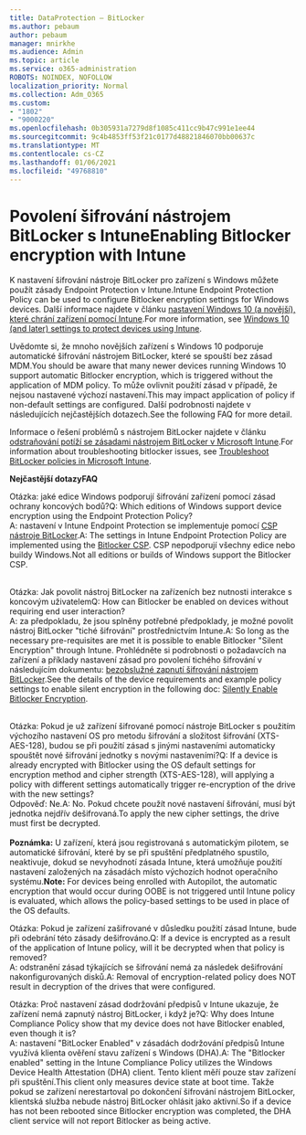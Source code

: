 ```yaml
---
title: DataProtection – BitLocker
ms.author: pebaum
author: pebaum
manager: mnirkhe
ms.audience: Admin
ms.topic: article
ms.service: o365-administration
ROBOTS: NOINDEX, NOFOLLOW
localization_priority: Normal
ms.collection: Adm_O365
ms.custom:
- "1802"
- "9000220"
ms.openlocfilehash: 0b305931a7279d8f1085c411cc9b47c991e1ee44
ms.sourcegitcommit: 9c4b4853ff53f21c0177d48821846070bb00637c
ms.translationtype: MT
ms.contentlocale: cs-CZ
ms.lasthandoff: 01/06/2021
ms.locfileid: "49768810"
---
```

# <a name="enabling-bitlocker-encryption-with-intune"></a><span data-ttu-id="954fa-102">Povolení šifrování nástrojem BitLocker s Intune</span><span class="sxs-lookup"><span data-stu-id="954fa-102">Enabling Bitlocker encryption with Intune</span></span>

 <span data-ttu-id="954fa-103">K nastavení šifrování nástroje BitLocker pro zařízení s Windows můžete použít zásady Endpoint Protection v Intune.</span><span class="sxs-lookup"><span data-stu-id="954fa-103">Intune Endpoint Protection Policy can be used to configure Bitlocker encryption settings for Windows devices.</span></span> <span data-ttu-id="954fa-104">Další informace najdete v článku [nastavení Windows 10 (a novější), které chrání zařízení pomocí Intune](https://docs.microsoft.com/intune/endpoint-protection-windows-10#windows-encryption).</span><span class="sxs-lookup"><span data-stu-id="954fa-104">For more information, see [Windows 10 (and later) settings to protect devices using Intune](https://docs.microsoft.com/intune/endpoint-protection-windows-10#windows-encryption).</span></span>
 
<span data-ttu-id="954fa-105">Uvědomte si, že mnoho novějších zařízení s Windows 10 podporuje automatické šifrování nástrojem BitLocker, které se spouští bez zásad MDM.</span><span class="sxs-lookup"><span data-stu-id="954fa-105">You should be aware that many newer devices running Windows 10 support automatic Bitlocker encryption, which is triggered without the application of MDM policy.</span></span> <span data-ttu-id="954fa-106">To může ovlivnit použití zásad v případě, že nejsou nastavené výchozí nastavení.</span><span class="sxs-lookup"><span data-stu-id="954fa-106">This may impact application of policy if non-default settings are configured.</span></span> <span data-ttu-id="954fa-107">Další podrobnosti najdete v následujících nejčastějších dotazech.</span><span class="sxs-lookup"><span data-stu-id="954fa-107">See the following FAQ for more detail.</span></span>
 
<span data-ttu-id="954fa-108">Informace o řešení problémů s nástrojem BitLocker najdete v článku [odstraňování potíží se zásadami nástrojem BitLocker v Microsoft Intune](https://docs.microsoft.com/intune/protect/troubleshoot-bitlocker-policies).</span><span class="sxs-lookup"><span data-stu-id="954fa-108">For information about troubleshooting bitlocker issues, see [Troubleshoot BitLocker policies in Microsoft Intune](https://docs.microsoft.com/intune/protect/troubleshoot-bitlocker-policies).</span></span>
 
 
<span data-ttu-id="954fa-109">**Nejčastější dotazy**</span><span class="sxs-lookup"><span data-stu-id="954fa-109">**FAQ**</span></span>

<span data-ttu-id="954fa-110">Otázka: jaké edice Windows podporují šifrování zařízení pomocí zásad ochrany koncových bodů?</span><span class="sxs-lookup"><span data-stu-id="954fa-110">Q: Which editions of Windows support device encryption using the Endpoint Protection Policy?</span></span><br>
<span data-ttu-id="954fa-111">A: nastavení v Intune Endpoint Protection se implementuje pomocí [CSP nástroje BitLocker](https://docs.microsoft.com/windows/client-management/mdm/bitlocker-csp).</span><span class="sxs-lookup"><span data-stu-id="954fa-111">A: The settings in Intune Endpoint Protection Policy are implemented using the [Bitlocker CSP](https://docs.microsoft.com/windows/client-management/mdm/bitlocker-csp).</span></span> <span data-ttu-id="954fa-112">CSP nepodporují všechny edice nebo buildy Windows.</span><span class="sxs-lookup"><span data-stu-id="954fa-112">Not all editions or builds of Windows support the Bitlocker CSP.</span></span> <br><br>

<span data-ttu-id="954fa-113">Otázka: Jak povolit nástroj BitLocker na zařízeních bez nutnosti interakce s koncovým uživatelem</span><span class="sxs-lookup"><span data-stu-id="954fa-113">Q: How can Bitlocker be enabled on devices without requiring end user interaction?</span></span><br>
<span data-ttu-id="954fa-114">A: za předpokladu, že jsou splněny potřebné předpoklady, je možné povolit nástroj BitLocker "tiché šifrování" prostřednictvím Intune.</span><span class="sxs-lookup"><span data-stu-id="954fa-114">A: So long as the necessary pre-requisites are met it is possible to enable Bitlocker "Silent Encryption" through Intune.</span></span> <span data-ttu-id="954fa-115">Prohlédněte si podrobnosti o požadavcích na zařízení a příklady nastavení zásad pro povolení tichého šifrování v následujícím dokumentu: [bezobslužné zapnutí šifrování nástrojem BitLocker](https://docs.microsoft.com/mem/intune/protect/encrypt-devices#silently-enable-bitlocker-on-devices).</span><span class="sxs-lookup"><span data-stu-id="954fa-115">See the details of the device requirements and example policy settings to enable silent encryption in the following doc: [Silently Enable Bitlocker Encryption](https://docs.microsoft.com/mem/intune/protect/encrypt-devices#silently-enable-bitlocker-on-devices).</span></span> <br><br>

<span data-ttu-id="954fa-116">Otázka: Pokud je už zařízení šifrované pomocí nástroje BitLocker s použitím výchozího nastavení OS pro metodu šifrování a složitost šifrování (XTS-AES-128), budou se při použití zásad s jinými nastaveními automaticky spouštět nové šifrování jednotky s novými nastaveními?</span><span class="sxs-lookup"><span data-stu-id="954fa-116">Q: If a device is already encrypted with Bitlocker using the OS default settings for encryption method and cipher strength (XTS-AES-128), will applying a policy with different settings automatically trigger re-encryption of the drive with the new settings?</span></span><br>
<span data-ttu-id="954fa-117">Odpověď: Ne.</span><span class="sxs-lookup"><span data-stu-id="954fa-117">A: No.</span></span> <span data-ttu-id="954fa-118">Pokud chcete použít nové nastavení šifrování, musí být jednotka nejdřív dešifrovaná.</span><span class="sxs-lookup"><span data-stu-id="954fa-118">To apply the new cipher settings, the drive must first be decrypted.</span></span><br><br>
<span data-ttu-id="954fa-119">**Poznámka:** U zařízení, která jsou registrovaná s automatickým pilotem, se automatické šifrování, které by se při spuštění předplatného spustilo, neaktivuje, dokud se nevyhodnotí zásada Intune, která umožňuje použití nastavení založených na zásadách místo výchozích hodnot operačního systému.</span><span class="sxs-lookup"><span data-stu-id="954fa-119">**Note:** For devices being enrolled with Autopilot, the automatic encryption that would occur during OOBE is not triggered until Intune policy is evaluated, which allows the policy-based settings to be used in place of the OS defaults.</span></span>
 
<span data-ttu-id="954fa-120">Otázka: Pokud je zařízení zašifrované v důsledku použití zásad Intune, bude při odebrání této zásady dešifrováno.</span><span class="sxs-lookup"><span data-stu-id="954fa-120">Q: If a device is encrypted as a result of the  application of Intune policy, will it be decrypted when that policy is removed?</span></span><br>
<span data-ttu-id="954fa-121">A: odstranění zásad týkajících se šifrování nemá za následek dešifrování nakonfigurovaných disků.</span><span class="sxs-lookup"><span data-stu-id="954fa-121">A: Removal of encryption-related policy does NOT result in decryption of the drives that were configured.</span></span>
 
<span data-ttu-id="954fa-122">Otázka: Proč nastavení zásad dodržování předpisů v Intune ukazuje, že zařízení nemá zapnutý nástroj BitLocker, i když je?</span><span class="sxs-lookup"><span data-stu-id="954fa-122">Q: Why does Intune Compliance Policy show that my device does not have Bitlocker enabled, even though it is?</span></span><br>
<span data-ttu-id="954fa-123">A: nastavení "BitLocker Enabled" v zásadách dodržování předpisů Intune využívá klienta ověření stavu zařízení s Windows (DHA).</span><span class="sxs-lookup"><span data-stu-id="954fa-123">A: The "Bitlocker enabled" setting in the Intune Compliance Policy utilizes the Windows Device Health Attestation  (DHA) client.</span></span> <span data-ttu-id="954fa-124">Tento klient měří pouze stav zařízení při spuštění.</span><span class="sxs-lookup"><span data-stu-id="954fa-124">This client only measures device state at boot time.</span></span> <span data-ttu-id="954fa-125">Takže pokud se zařízení nerestartoval po dokončení šifrování nástrojem BitLocker, klientská služba nebude nástroj BitLocker ohlásit jako aktivní.</span><span class="sxs-lookup"><span data-stu-id="954fa-125">So if a device has not been rebooted since Bitlocker encryption was completed, the DHA client service will not report Bitlocker as being active.</span></span>
 
 